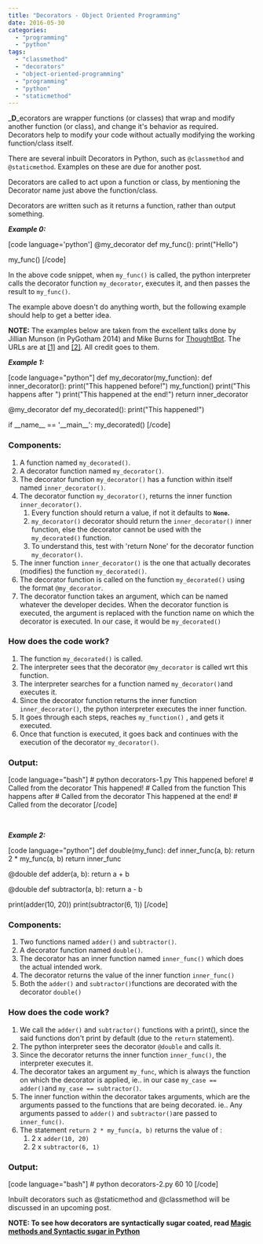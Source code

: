 ```yaml
---
title: "Decorators - Object Oriented Programming"
date: 2016-05-30
categories:
  - "programming"
  - "python"
tags:
  - "classmethod"
  - "decorators"
  - "object-oriented-programming"
  - "programming"
  - "python"
  - "staticmethod"
---
```

<!--more-->
_**D**_ecorators are wrapper functions (or classes) that wrap and modify another function (or class), and change it's behavior as required. Decorators help to modify your code without actually modifying the working function/class itself.

There are several inbuilt Decorators in Python, such as `@classmethod` and `@staticmethod`. Examples on these are due for another post.

Decorators are called to act upon a function or class, by mentioning the Decorator name just above the function/class.

Decorators are written such as it returns a function, rather than output something.

_**Example 0:**_

\[code language='python'\] @my\_decorator def my\_func(): print("Hello")

my\_func() \[/code\]

In the above code snippet, when `my_func()` is called, the python interpreter calls the decorator function `my_decorator`, executes it, and then passes the result to `my_func()`.

The example above doesn't do anything worth, but the following example should help to get a better idea.

**NOTE:** The examples below are taken from the excellent talks done by Jillian Munson (in PyGotham 2014) and Mike Burns for [ThoughtBot](https://www.youtube.com/channel/UCUR1pFG_3XoZn3JNKjulqZg). The URLs are at [\[1\]](https://www.youtube.com/watch?v=yW0cK3IxlHc) and [\[2\]](https://www.youtube.com/watch?v=Slf1b3yUocc). All credit goes to them.

_**Example 1:**_

\[code language="python"\] def my\_decorator(my\_function): def inner\_decorator(): print("This happened before!") my\_function() print("This happens after ") print("This happened at the end!") return inner\_decorator

@my\_decorator def my\_decorated(): print("This happened!")

if \_\_name\_\_ == '\_\_main\_\_': my\_decorated() \[/code\]

### **Components:**

1. A function named `my_decorated()`.
2. A decorator function named `my_decorator()`.
3. The decorator function `my_decorator()` has a function within itself named `inner_decorator()`.
4. The decorator function `my_decorator()`, returns the inner function `inner_decorator()`.
    1. Every function should return a value, if not it defaults to **`None`.**
    2. `my_decorator()` decorator should return the `inner_decorator()` inner function, else the decorator cannot be used with the `my_decorated()` function.
    3. To understand this, test with 'return None' for the decorator function `my_decorator()`.
5. The inner function `inner_decorator()` is the one that actually decorates (modifies) the function `my_decorated()`.
6. The decorator function is called on the function `my_decorated()` using the format `@my_decorator`.
7. The decorator function takes an argument, which can be named whatever the developer decides. When the decorator function is executed, the argument is replaced with the function name on which the decorator is executed. In our case, it would be `my_decorated()`

### **How does the code work?**

1. The function `my_decorated()` is called.
2. The interpreter sees that the decorator `@my_decorator` is called wrt this function.
3. The interpreter searches for a function named `my_decorator()`and executes it.
4. Since the decorator function returns the inner function `inner_decorator()`, the python interpreter executes the inner function.
5. It goes through each steps, reaches `my_function()` , and gets it executed.
6. Once that function is executed, it goes back and continues with the execution of the decorator `my_decorator()`.

### **Output:**

\[code language="bash"\] # python decorators-1.py This happened before! # Called from the decorator This happened! # Called from the function This happens after # Called from the decorator This happened at the end! # Called from the decorator \[/code\]

 

_**Example 2:**_

\[code language="python"\] def double(my\_func): def inner\_func(a, b): return 2 \* my\_func(a, b) return inner\_func

@double def adder(a, b): return a + b

@double def subtractor(a, b): return a - b

print(adder(10, 20)) print(subtractor(6, 1)) \[/code\]

### **Components:**

1. Two functions named `adder()` and `subtractor()`.
2. A decorator function named `double()`.
3. The decorator has an inner function named `inner_func()` which does the actual intended work.
4. The decorator returns the value of the inner function `inner_func()`
5. Both the `adder()` and `subtractor()`functions are decorated with the decorator `double()`

### **How does the code work?**

1. We call the `adder()` and `subtractor()` functions with a print(), since the said functions don't print by default (due to the `return` statement).
2. The python interpreter sees the decorator `@double` and calls it.
3. Since the decorator returns the inner function `inner_func()`, the interpreter executes it.
4. The decorator takes an argument `my_func`, which is always the function on which the decorator is applied, ie.. in our case `my_case == adder()`and `my_case == subtractor()`.
5. The inner function within the decorator takes arguments, which are the arguments passed to the functions that are being decorated. ie.. Any arguments passed to `adder()` and `subtractor()`are passed to `inner_func()`.
6. The statement `return 2 * my_func(a, b)` returns the value of :
    1. 2 x `adder(10, 20)`
    2. 2 x `subtractor(6, 1)`

### **Output:**

\[code language="bash"\] # python decorators-2.py 60 10 \[/code\]

Inbuilt decorators such as @staticmethod and @classmethod will be discussed in an upcoming post.

**NOTE: To see how decorators are syntactically sugar coated, read [Magic methods and Syntactic sugar in Python](https://arvimal.wordpress.com/2016/06/02/magic-methods-in-python/)**
